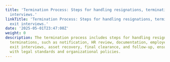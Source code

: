 ```yaml
---
title: 'Termination Process: Steps for handling resignations, terminations, and exit
  interviews.'
linkTitle: 'Termination Process: Steps for handling resignations, terminations, and
  exit interviews.'
date: '2025-05-01T23:47:00Z'
weight: 0
description: The termination process includes steps for handling resignations and
  terminations, such as notification, HR review, documentation, employee communication,
  exit interviews, asset recovery, final clearance, and follow-up, ensuring compliance
  with legal standards and organizational policies.
---
```



<!-- Unsupported block type: table_of_contents -->

<!-- Unsupported block type: unsupported -->

